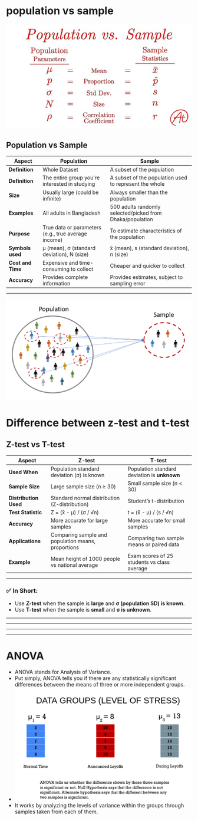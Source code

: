# population vs  sample

![alt text](assets/population_vs_sample.png)


## Population vs Sample

| **Aspect**        | **Population**                                       | **Sample**                                              |
|-------------------|------------------------------------------------------|----------------------------------------------------------|
| **Definition**     | Whole Dataset       | A subset of the population    |
| **Definition**     | The entire group you're interested in studying       | A subset of the population used to represent the whole   |
| **Size**          | Usually large (could be infinite)                    | Always smaller than the population                       |
| **Examples**       | All adults in Bangladesh                             | 500 adults randomly selected/picked from Dhaka/population                  |
| **Purpose**        | True data or parameters (e.g., true average income) | To estimate characteristics of the population            |
| **Symbols used**   | μ (mean), σ (standard deviation), N (size)           | x̄ (mean), s (standard deviation), n (size)              |
| **Cost and Time** | Expensive and time-consuming to collect              | Cheaper and quicker to collect                           |
| **Accuracy**      | Provides complete information                         | Provides estimates, subject to sampling error            |

---


![alt text](assets/population_vs_sample-2.png)



# Difference between z-test and t-test


## Z-test vs T-test

| **Aspect**               | **Z-test**                                           | **T-test**                                           |
|--------------------------|------------------------------------------------------|------------------------------------------------------|
| **Used When**            | Population standard deviation (σ) is known          | Population standard deviation is **unknown**         |
| **Sample Size**          | Large sample size (n ≥ 30)                          | Small sample size (n < 30)                          |
| **Distribution Used**    | Standard normal distribution (Z-distribution)       | Student’s t-distribution                            |
| **Test Statistic**       | Z = (x̄ - μ) / (σ / √n)                              | t = (x̄ - μ) / (s / √n)                              |
| **Accuracy**             | More accurate for large samples                     | More accurate for small samples                     |
| **Applications**         | Comparing sample and population means, proportions | Comparing two sample means or paired data           |
| **Example**              | Mean height of 1000 people vs national average      | Exam scores of 25 students vs class average         |

---

### ✅ In Short:
- Use **Z-test** when the sample is **large** and **σ (population SD) is known**.
- Use **T-test** when the sample is **small** and **σ is unknown**.









---------------
---------------
---------------
---------------


# ANOVA
- ANOVA stands for Analysis of Variance. 
- Put simply, ANOVA tells you if there are any statistically significant differences between the means of three or more independent groups.
- ![alt text](assets/annova.png)
- It works by analyzing the levels of variance within the groups through samples taken from each of them.